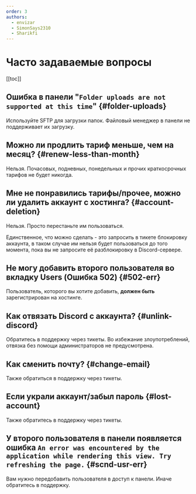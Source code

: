 ```yaml
---
order: 3
authors:
  - envizar
  - SimonSays2310
  - Sharikfi
---
```


# Часто задаваемые вопросы

[[toc]]

## Ошибка в панели "`Folder uploads are not supported at this time`" {#folder-uploads}

Используйте SFTP для загрузки папок. Файловый менеджер в панели не поддерживает их загрузку.

## Можно ли продлить тариф меньше, чем на месяц? {#renew-less-than-month}

Нельзя. Почасовых, подневных, понедельных и прочих краткосрочных тарифов не будет никогда.

## Мне не понравились тарифы/прочее, можно ли удалить аккаунт с хостинга? {#account-deletion}

Нельзя. Просто перестаньте им пользоваться.

Единственное, что можно сделать - это запросить в тикете блокировку аккаунта, в таком случае им нельзя будет пользоваться до того момента, пока вы не запросите её разблокировку в Discord-сервере.

## Не могу добавить второго пользователя во вкладку Users (Ошибка 502) {#502-err}

Пользователь, которого вы хотите добавить, **должен быть** зарегистрирован на хостинге.

## Как отвязать Discord с аккаунта? {#unlink-discord}

Обратитесь в поддержку через тикеты. Во избежание злоупотреблений, отвязка без помощи администраторов не предусмотрена.

## Как сменить почту? {#change-email}

Также обратиться в поддержку через тикеты.

## Если украли аккаунт/забыл пароль {#lost-account}

Также обратитесь в поддержку через тикеты.

## У второго пользователя в панели появляется ошибка `An error was encountered by the application while rendering this view. Try refreshing the page.` {#scnd-usr-err}

Вам нужно передобавить пользователя в доступ к панели. Иначе обратитесь в поддержку.
